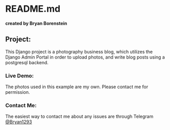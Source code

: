 # README.md
#### created by Bryan Borenstein

## Project:

This Django project is a photography business blog, which utilizes the Django Admin Portal in order to upload photos, and write blog posts using a postgresql backend. 

### Live Demo:

The photos used in this example are my own. Please contact me for permission.

### Contact Me:

The easiest way to contact me about any issues are through Telegram [@Bryan1293](https://t.me/bryan1293)

